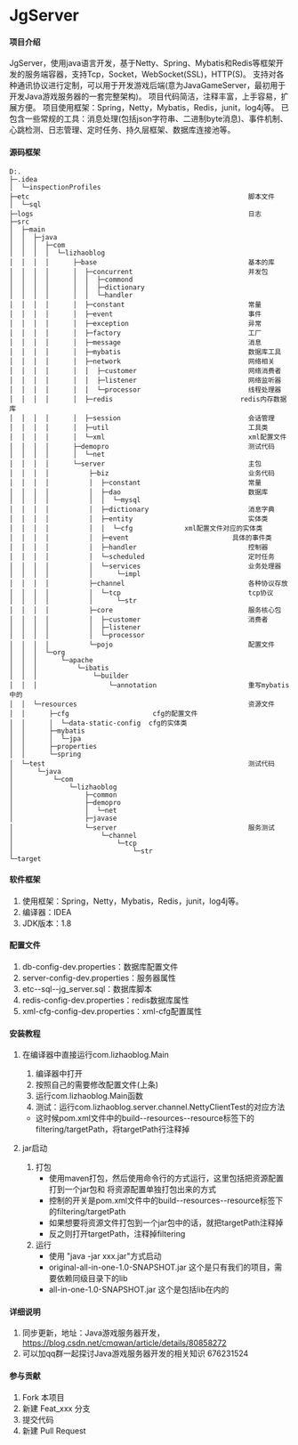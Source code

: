 # JgServer

#### 项目介绍
JgServer，使用java语言开发，基于Netty、Spring、Mybatis和Redis等框架开发的服务端容器，支持Tcp，Socket，WebSocket(SSL)，HTTP(S)。
支持对各种通讯协议进行定制，可以用于开发游戏后端(意为JavaGameServer，最初用于开发Java游戏服务器的一套完整架构)。
项目代码简洁，注释丰富，上手容易，扩展方便。
项目使用框架：Spring，Netty，Mybatis，Redis，junit，log4j等。
已包含一些常规的工具：消息处理(包括json字符串、二进制byte消息)、事件机制、心跳检测、日志管理、定时任务、持久层框架、数据库连接池等。

#### 源码框架
    D:.
    ├─.idea
    │  └─inspectionProfiles
    ├─etc														脚本文件
    │  └─sql														
    ├─logs														日志
    ├─src
    │  ├─main
    │  │  ├─java
    │  │  │  ├─com
    │  │  │  │  └─lizhaoblog
    │  │  │  │      ├─base										基本的库
    │  │  │  │      │  ├─concurrent								并发包
    │  │  │  │      │  │  ├─commond
    │  │  │  │      │  │  ├─dictionary
    │  │  │  │      │  │  └─handler
    │  │  │  │      │  ├─constant								常量
    │  │  │  │      │  ├─event								    事件
    │  │  │  │      │  ├─exception								异常	
    │  │  │  │      │  ├─factory								工厂
    │  │  │  │      │  ├─message								消息
    │  │  │  │      │  ├─mybatis								数据库工具
    │  │  │  │      │  ├─network								网络相关	
    │  │  │  │      │  │  ├─customer							网络消费者
    │  │  │  │      │  │  ├─listener							网络监听器
    │  │  │  │      │  │  └─processor							线程处理器
    │  │  │  │      │  ├─redis								  redis内存数据库	
    │  │  │  │      │  ├─session								会话管理	
    │  │  │  │      │  ├─util									工具类
    │  │  │  │      │  └─xml									xml配置文件
    │  │  │  │      ├─demopro									测试代码
    │  │  │  │      │  └─net
    │  │  │  │      └─server									主包
    │  │  │  │          ├─biz									业务代码			
    │  │  │  │          │  ├─constant							常量
    │  │  │  │          │  ├─dao								数据库
    │  │  │  │          │  │  └─mysql
    │  │  │  │          │  ├─dictionary							消息字典
    │  │  │  │          │  ├─entity								实体类	
    │  │  │  │          │  │  └─cfg             xml配置文件对应的实体类
    │  │  │  │          │  ├─event							具体的事件类
    │  │  │  │          │  ├─handler							控制器
    │  │  │  │          │  └─scheduled							定时任务
    │  │  │  │          │  └─services							业务处理器
    │  │  │  │          │      └─impl
    │  │  │  │          ├─channel								各种协议存放
    │  │  │  │          │  └─tcp								tcp协议
    │  │  │  │          │      └─str
    │  │  │  │          ├─core									服务核心包
    │  │  │  │          │  ├─customer							消费者
    │  │  │  │          │  ├─listener
    │  │  │  │          │  └─processor
    │  │  │  │          └─pojo									配置文件
    │  │  │  └─org
    │  │  │      └─apache
    │  │  │          └─ibatis
    │  │  │              └─builder
    │  │  │                  └─annotation						重写mybatis中的
    │  │  └─resources											资源文件
    │  │      ├─cfg                     cfg的配置文件
    │  │      │  └─data-static-config  cfg的实体类
    │  │      ├─mybatis
    │  │      │  └─jpa
    │  │      ├─properties										
    │  │      └─spring
    │  └─test													测试代码		
    │      └─java
    │          └─com
    │              └─lizhaoblog
    │                  ├─common
    │                  ├─demopro
    │                  │  └─net
    │                  ├─javase
    │                  └─server									服务测试
    │                      └─channel
    │                          └─tcp
    │                              └─str
    └─target

#### 软件框架
1. 使用框架：Spring，Netty，Mybatis，Redis，junit，log4j等。
2. 编译器：IDEA
3. JDK版本：1.8

#### 配置文件
  1. db-config-dev.properties：数据库配置文件
  2. server-config-dev.properties：服务器属性
  3. etc--sql--jg_server.sql：数据库脚本
  4. redis-config-dev.properties：redis数据库属性
  5. xml-cfg-config-dev.properties：xml-cfg配置属性


#### 安装教程
  1. 在编译器中直接运行com.lizhaoblog.Main
      1. 编译器中打开
      2. 按照自己的需要修改配置文件(上条)
      3. 运行com.lizhaoblog.Main函数
      4. 测试：运行com.lizhaoblog.server.channel.NettyClientTest的对应方法
      - 这时候pom.xml文件中的build--resources--resource标签下的filtering/targetPath，将targetPath行注释掉
            
  2. jar启动
  	  1. 打包
          -	使用maven打包，然后使用命令行的方式运行，这里包括把资源配置打到一个jar包和 将资源配置单独打包出来的方式
          -	控制的开关是pom.xml文件中的build--resources--resource标签下的filtering/targetPath
          -	如果想要将资源文件打包到一个jar包中的话，就把targetPath注释掉
          -	反之则打开targetPath，注释掉filtering
  	  2. 运行
          -	使用 "java -jar xxx.jar"方式启动
          - original-all-in-one-1.0-SNAPSHOT.jar	这个是只有我们的项目，需要依赖同级目录下的lib
          - all-in-one-1.0-SNAPSHOT.jar		这个是包括lib在内的

   
#### 详细说明

1. 同步更新，地址：Java游戏服务器开发，https://blog.csdn.net/cmqwan/article/details/80858272
2. 可以加qq群一起探讨Java游戏服务器开发的相关知识	676231524

#### 参与贡献

1. Fork 本项目
2. 新建 Feat_xxx 分支
3. 提交代码
4. 新建 Pull Request
